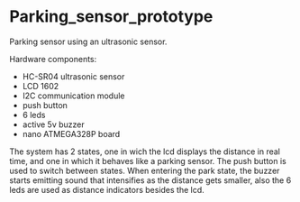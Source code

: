 # Parking_sensor_prototype
Parking sensor using an ultrasonic sensor.

Hardware components: 
- HC-SR04 ultrasonic sensor
- LCD 1602
- I2C communication module
- push button
- 6 leds
- active 5v buzzer
- nano ATMEGA328P board

The system has 2 states, one in wich the lcd displays the distance in real time, and one in which it behaves like a parking sensor. The push button is used to switch between states. When entering the park state, the buzzer starts emitting sound that intensifies as the distance gets smaller, also the 6 leds are used as distance indicators besides the lcd.


